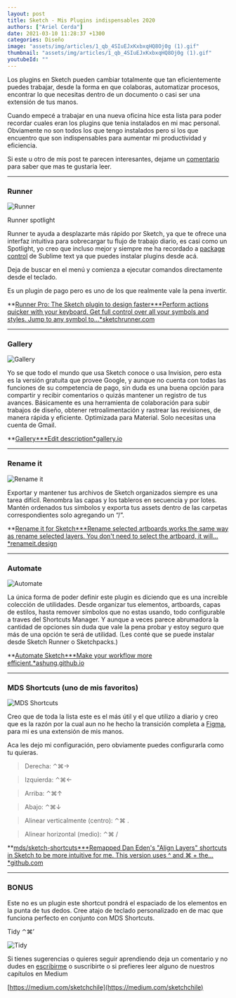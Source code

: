 ```yaml
---
layout: post
title: Sketch - Mis Plugins indispensables 2020
authors: ["Ariel Cerda"]
date: 2021-03-10 11:28:37 +1300
categories: Diseño
image: "assets/img/articles/1_qb_4SIuEJxKxbxqHQ8Oj0g (1).gif"
thumbnail: "assets/img/articles/1_qb_4SIuEJxKxbxqHQ8Oj0g (1).gif"
youtubeId: ""
---
```


Los plugins en Sketch pueden cambiar totalmente que tan eficientemente puedes trabajar, desde la forma en que colaboras, automatizar procesos, encontrar lo que necesitas dentro de un documento o casi ser una extensión de tus manos.

Cuando empecé a trabajar en una nueva oficina hice esta lista para poder recordar cuales eran los plugins que tenia instalados en mi mac personal. Obviamente no son todos los que tengo instalados pero si los que encuentro que son indispensables para aumentar mi productividad y eficiencia.

Si este u otro de mis post te parecen interesantes, dejame un [comentario](https://www.notion.so/smilesharks/Hola-Hi-959fbbe8a8b749f1a0d484164ac2ff43) para saber que mas te gustaria leer.

---

### Runner

![Runner](https://cdn-images-1.medium.com/max/1600/1*qb_4SIuEJxKxbxqHQ8Oj0g.gif)

Runner spotlight

Runner te ayuda a desplazarte más rápido por Sketch, ya que te ofrece una interfaz intuitiva para sobrecargar tu flujo de trabajo diario, es casi como un Spotlight, yo creo que incluso mejor y siempre me ha recordado a [package control](https://packagecontrol.io/) de Sublime text ya que puedes instalar plugins desde acá.

Deja de buscar en el menú y comienza a ejecutar comandos directamente desde el teclado.

Es un plugin de pago pero es uno de los que realmente vale la pena invertir.

**[Runner Pro: The Sketch plugin to design faster\***Perform actions quicker with your keyboard. Get full control over all your symbols and styles. Jump to any symbol to…\*sketchrunner.com](https://sketchrunner.com/)

---

### Gallery

![Gallery](https://cdn-images-1.medium.com/max/1600/1*bmn5NrEEDRNN89qCii3kgQ.gif)

Yo se que todo el mundo que usa Sketch conoce o usa Invision, pero esta es la versión gratuita que provee Google, y aunque no cuenta con todas las funciones de su competencia de pago, sin duda es una buena opción para compartir y recibir comentarios o quizás mantener un registro de tus avances. Básicamente es una herramienta de colaboración para subir trabajos de diseño, obtener retroalimentación y rastrear las revisiones, de manera rápida y eficiente. Optimizada para Material. Solo necesitas una cuenta de Gmail.

**[Gallery\***Edit description\*gallery.io](https://gallery.io/)

---

### Rename it

![Rename it](https://cdn-images-1.medium.com/max/1600/1*YzvcWAyp4kzEnmRy6FEYKA.gif)

Exportar y mantener tus archivos de Sketch organizados siempre es una tarea difícil. Renombra las capas y los tableros en secuencia y por lotes. Mantén ordenados tus símbolos y exporta tus assets dentro de las carpetas correspondientes solo agregando un “/”.

**[Rename it for Sketch\***Rename selected artboards works the same way as rename selected layers. You don't need to select the artboard, it will…\*renameit.design](https://renameit.design/sketch/)

---

### Automate

![Automate](https://cdn-images-1.medium.com/max/1600/1*wBEuHANuyaRBM-GyaM0eDg.png)

La única forma de poder definir este plugin es diciendo que es una increíble colección de utilidades. Desde organizar tus elementos, artboards, capas de estilos, hasta remover símbolos que no estas usando, todo configurable a traves del Shortcuts Manager. Y aunque a veces parece abrumadora la cantidad de opciones sin duda que vale la pena probar y estoy seguro que más de una opción te será de utilidad. (Les conté que se puede instalar desde Sketch Runner o Sketchpacks.)

**[Automate Sketch\***Make your workflow more efficient.\*ashung.github.io](https://ashung.github.io/Automate-Sketch/)

---

### MDS Shortcuts (uno de mis favoritos)

![MDS Shortcuts](https://cdn-images-1.medium.com/max/1600/1*WF48s7xYQA8cjsMsNHT_vg.gif)

Creo que de toda la lista este es el más útil y el que utilizo a diario y creo que es la razón por la cual aun no he hecho la transición completa a [Figma](https://www.figma.com/), para mi es una extensión de mis manos.

Aca les dejo mi configuración, pero obviamente puedes configurarla como tu quieras.

> Derecha: ⌃⌘→

> Izquierda: ⌃⌘←

> Arriba: ⌃⌘↑

> Abajo: ⌃⌘↓

> Alinear verticalmente (centro): ⌃⌘ .

> Alinear horizontal (medio): ⌃⌘ /

**[mds/sketch-shortcuts\***Remapped Dan Eden's "Align Layers" shortcuts in Sketch to be more intuitive for me. This version uses ^ and ⌘ + the…\*github.com](https://github.com/mds/sketch-shortcuts)

---

### BONUS

Este no es un plugin este shortcut pondrá el espaciado de los elementos en la punta de tus dedos. Cree atajo de teclado personalizado en de mac que funciona perfecto en conjunto con MDS Shortcuts.

Tidy ⌃⌘’

![Tidy](https://cdn-images-1.medium.com/max/1600/1*ODi90Z2ydE1q-r_M8YdS-Q.png)

Si tienes sugerencias o quieres seguir aprendiendo deja un comentario y no dudes en [escribirme](https://www.notion.so/smilesharks/Hola-Hi-959fbbe8a8b749f1a0d484164ac2ff43) o suscribirte o si prefieres leer alguno de nuestros capítulos en Medium

[https://medium.com/sketchchile](https://medium.com/sketchchile)
